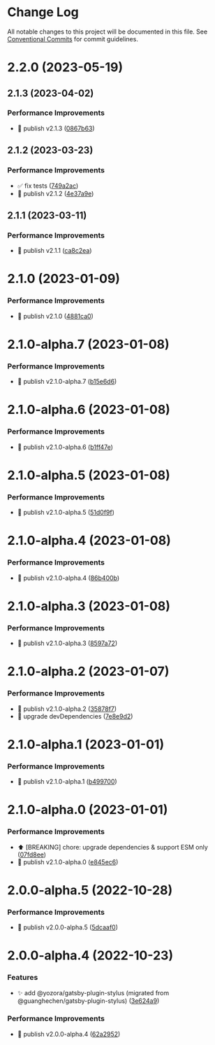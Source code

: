 # Change Log

All notable changes to this project will be documented in this file.
See [Conventional Commits](https://conventionalcommits.org) for commit guidelines.

# 2.2.0 (2023-05-19)



## 2.1.3 (2023-04-02)


### Performance Improvements

* 🔖 publish v2.1.3 ([0867b63](https://github.com/yozorajs/gatsby-scaffolds/commit/0867b63ec730f5fb0ba2e4f4cdae6411f53c864f))



## 2.1.2 (2023-03-23)


### Performance Improvements

* ✅ fix tests ([749a2ac](https://github.com/yozorajs/gatsby-scaffolds/commit/749a2ac59bc48f6e7fc635861dc2f78e4b96b7e5))
* 🔖 publish v2.1.2 ([4e37a9e](https://github.com/yozorajs/gatsby-scaffolds/commit/4e37a9e8832220a3afb61fe4b45ba65e65868594))



## 2.1.1 (2023-03-11)


### Performance Improvements

* 🔖 publish v2.1.1 ([ca8c2ea](https://github.com/yozorajs/gatsby-scaffolds/commit/ca8c2ea6176ba46ac4bac10fb19838044c3b4cf9))



# 2.1.0 (2023-01-09)


### Performance Improvements

* 🔖 publish v2.1.0 ([4881ca0](https://github.com/yozorajs/gatsby-scaffolds/commit/4881ca005dfd92f3fedf58394b4fb5cbd03279bc))



# 2.1.0-alpha.7 (2023-01-08)


### Performance Improvements

* 🔖 publish v2.1.0-alpha.7 ([b15e6d6](https://github.com/yozorajs/gatsby-scaffolds/commit/b15e6d66536ce7f8aadb13e5aa5f469c2a1b48c2))



# 2.1.0-alpha.6 (2023-01-08)


### Performance Improvements

* 🔖 publish v2.1.0-alpha.6 ([b1ff47e](https://github.com/yozorajs/gatsby-scaffolds/commit/b1ff47e201aa16424d3aaa210fe5b5c2708924ba))



# 2.1.0-alpha.5 (2023-01-08)


### Performance Improvements

* 🔖 publish v2.1.0-alpha.5 ([51d0f9f](https://github.com/yozorajs/gatsby-scaffolds/commit/51d0f9f311f6b942b166b52867d1215c473a13aa))



# 2.1.0-alpha.4 (2023-01-08)


### Performance Improvements

* 🔖 publish v2.1.0-alpha.4 ([86b400b](https://github.com/yozorajs/gatsby-scaffolds/commit/86b400bd156597f85fbd1dc5cfd9cbd45519d278))



# 2.1.0-alpha.3 (2023-01-08)


### Performance Improvements

* 🔖 publish v2.1.0-alpha.3 ([8597a72](https://github.com/yozorajs/gatsby-scaffolds/commit/8597a728b1f2dad7a4de24dd6b871adc03ce1469))



# 2.1.0-alpha.2 (2023-01-07)


### Performance Improvements

* 🔖 publish v2.1.0-alpha.2 ([35878f7](https://github.com/yozorajs/gatsby-scaffolds/commit/35878f71cfc1b5ebac2b92b5ad373e6307e25887))
* 🔧 upgrade devDependencies ([7e8e9d2](https://github.com/yozorajs/gatsby-scaffolds/commit/7e8e9d28ccee1bca9316a6bf3c481ed5ba26ec98))



# 2.1.0-alpha.1 (2023-01-01)


### Performance Improvements

* 🔖 publish v2.1.0-alpha.1 ([b499700](https://github.com/yozorajs/gatsby-scaffolds/commit/b499700d79f61b5bd46e3fb1488510f460aa83e7))



# 2.1.0-alpha.0 (2023-01-01)


### Performance Improvements

* ⬆️ [BREAKING] chore: upgrade dependencies & support ESM only ([07fd8ee](https://github.com/yozorajs/gatsby-scaffolds/commit/07fd8ee8ecbe981769565ecece7a578674a6d6da))
* 🔖 publish v2.1.0-alpha.0 ([e845ec6](https://github.com/yozorajs/gatsby-scaffolds/commit/e845ec619604d2018e6400eb7fc8146184b1c2c8))



# 2.0.0-alpha.5 (2022-10-28)


### Performance Improvements

* 🔖 publish v2.0.0-alpha.5 ([5dcaaf0](https://github.com/yozorajs/gatsby-scaffolds/commit/5dcaaf0b1f6cfcb19b216f876851fade9e1b2a2c))



# 2.0.0-alpha.4 (2022-10-23)


### Features

* ✨ add @yozora/gatsby-plugin-stylus (migrated from @guanghechen/gatsby-plugin-stylus) ([3e624a9](https://github.com/yozorajs/gatsby-scaffolds/commit/3e624a9065b4fb34260d72682a3ae8c7583a1e80))


### Performance Improvements

* 🔖 publish v2.0.0-alpha.4 ([62a2952](https://github.com/yozorajs/gatsby-scaffolds/commit/62a29526137116a5f0b5592ab4bcc9ca136ef630))
